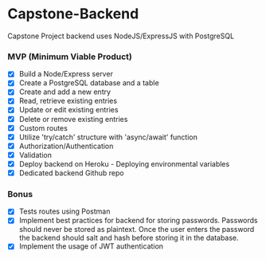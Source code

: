 # Capstone-Backend
Capstone Project backend uses NodeJS/ExpressJS with PostgreSQL
### MVP (Minimum Viable Product)
- [x] Build a Node/Express server
- [x] Create a PostgreSQL database and a table
- [x] Create and add a new entry
- [x] Read, retrieve existing entries
- [x] Update or edit existing entries
- [x] Delete or remove existing entries
- [x] Custom routes
- [x] Utilize 'try/catch' structure with 'async/await' function
- [x] Authorization/Authentication
- [x] Validation
- [x] Deploy backend on Heroku - Deploying environmental variables
- [x] Dedicated backend Github repo

### Bonus
- [x] Tests routes using Postman
- [x] Implement best practices for backend for storing passwords. Passwords should never be stored as plaintext. Once the user enters the password the backend should salt and hash before storing it in the database.
- [x] Implement the usage of JWT authentication
